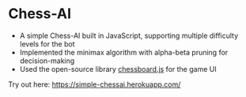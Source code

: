 # Chess-AI
* A simple Chess-AI built in JavaScript, supporting multiple difficulty levels for the bot
* Implemented the minimax algorithm with alpha-beta pruning for decision-making
* Used the open-source library [chessboard.js](http://chessboardjs.com/) for the game UI

Try out here: https://simple-chessai.herokuapp.com/

